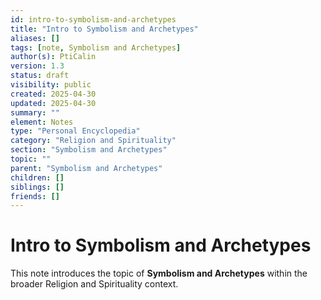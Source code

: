 ```yaml
---
id: intro-to-symbolism-and-archetypes
title: "Intro to Symbolism and Archetypes"
aliases: []
tags: [note, Symbolism and Archetypes]
author(s): PtiCalin
version: 1.3
status: draft
visibility: public
created: 2025-04-30
updated: 2025-04-30
summary: ""
element: Notes
type: "Personal Encyclopedia"
category: "Religion and Spirituality"
section: "Symbolism and Archetypes"
topic: ""
parent: "Symbolism and Archetypes"
children: []
siblings: []
friends: []
---
```

# Intro to Symbolism and Archetypes

This note introduces the topic of **Symbolism and Archetypes** within the broader Religion and Spirituality context.
